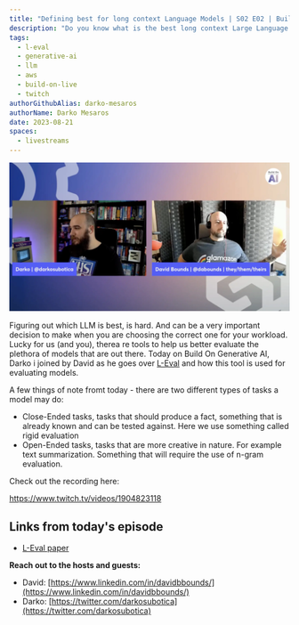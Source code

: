 ```yaml
---
title: "Defining best for long context Language Models | S02 E02 | Build On Generative AI"
description: "Do you know what is the best long context Large Language Model? 🤔 Well, it's time to evaluate them. David joins us today talk about L-eval"
tags:
  - l-eval
  - generative-ai
  - llm
  - aws
  - build-on-live
  - twitch
authorGithubAlias: darko-mesaros
authorName: Darko Mesaros
date: 2023-08-21
spaces:
  - livestreams
---
```


![Screenshot of David and Darko](images/streamscreen.webp "Two bald men talk about Large Language Models")

Figuring out which LLM is best, is hard. And can be a very important decision to make when you are choosing the correct one for your workload. Lucky for us (and you), therea re tools to help us better evaluate the plethora of models that are out there. Today on Build On Generative AI, Darko i joined by David as he goes over [L-Eval](https://arxiv.org/abs/2307.11088) and how this tool is used for evaluating models.

A few things of note fromt today - there are two different types of tasks a model may do:
- Close-Ended tasks, tasks that should produce a fact, something that is already known and can be tested against. Here we use something called rigid evaluation
- Open-Ended tasks, tasks that are more creative in nature. For example text summarization. Something that will require the use of n-gram evaluation.

Check out the recording here:

https://www.twitch.tv/videos/1904823118


## Links from today's episode

- [L-Eval paper](https://arxiv.org/abs/2307.11088)


**Reach out to the hosts and guests:**

- David: [https://www.linkedin.com/in/davidbbounds/](https://www.linkedin.com/in/davidbbounds/) 
- Darko: [https://twitter.com/darkosubotica](https://twitter.com/darkosubotica)
